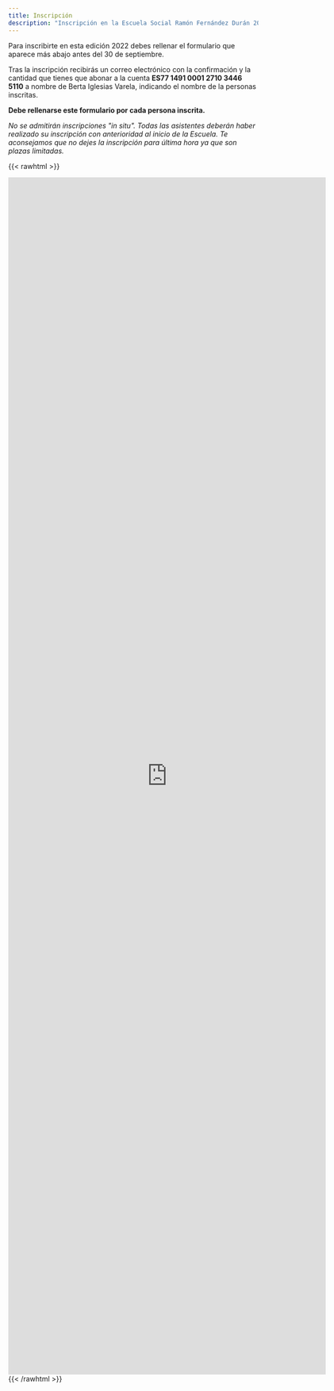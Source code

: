 ```yaml
---
title: Inscripción
description: "Inscripción en la Escuela Social Ramón Fernández Durán 2021"
---
```


Para inscribirte en esta edición 2022 debes rellenar el formulario que aparece más abajo antes del 30 de septiembre.

Tras la inscripción recibirás un correo electrónico con la confirmación y la cantidad que tienes que abonar a la cuenta **ES77 1491 0001 2710 3446 5110**
 a nombre de Berta Iglesias Varela, indicando el nombre de la personas inscritas.

**Debe rellenarse este formulario por cada persona inscrita.**

_No se admitirán inscripciones "in situ". Todas las asistentes deberán haber realizado su inscripción con anterioridad al inicio de la Escuela. Te aconsejamos que no dejes la inscripción para última hora ya que son plazas limitadas._

{{< rawhtml >}}
<iframe src="https://docs.google.com/forms/d/e/1FAIpQLSe7qiUi4MpYqg5SH6OYfAnneawjRHumBu4NG3YGQDSG63tv5A/viewform?embedded=true" width="640" height="2414" frameborder="0" marginheight="0" marginwidth="0">Cargando…</iframe>
{{< /rawhtml >}}
